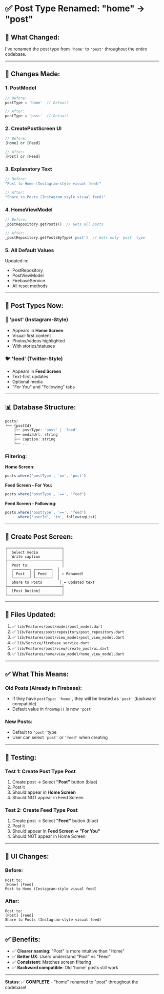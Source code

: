 # ✅ Post Type Renamed: "home" → "post"

## 🔄 What Changed:

I've renamed the post type from `'home'` to `'post'` throughout the entire codebase.

---

## 📝 Changes Made:

### **1. PostModel**
```dart
// Before:
postType = 'home'  // Default

// After:
postType = 'post'  // Default
```

### **2. CreatePostScreen UI**
```dart
// Before:
[Home] or [Feed]

// After:
[Post] or [Feed]
```

### **3. Explanatory Text**
```dart
// Before:
"Post to Home (Instagram-style visual feed)"

// After:
"Share to Posts (Instagram-style visual feed)"
```

### **4. HomeViewModel**
```dart
// Before:
_postRepository.getPosts()  // Gets all posts

// After:
_postRepository.getPostsByType('post')  // Gets only 'post' type
```

### **5. All Default Values**
Updated in:
- PostRepository
- PostViewModel
- FirebaseService
- All reset methods

---

## 🎯 **Post Types Now:**

### **📸 'post' (Instagram-Style)**
- Appears in **Home Screen**
- Visual-first content
- Photos/videos highlighted
- With stories/statuses

### **🐦 'feed' (Twitter-Style)**
- Appears in **Feed Screen**
- Text-first updates
- Optional media
- "For You" and "Following" tabs

---

## 📊 **Database Structure:**

```javascript
posts/
└── {postId}
    ├── postType: 'post' | 'feed'
    ├── mediaUrl: string
    ├── caption: string
    └── ...
```

### **Filtering:**

**Home Screen:**
```javascript
posts.where('postType', '==', 'post')
```

**Feed Screen - For You:**
```javascript
posts.where('postType', '==', 'feed')
```

**Feed Screen - Following:**
```javascript
posts.where('postType', '==', 'feed')
     .where('userId', 'in', followingList)
```

---

## 🎨 **Create Post Screen:**

```
┌─────────────────────────┐
│  Select media           │
│  Write caption          │
├─────────────────────────┤
│  Post to:               │
│  ┌───────┐ ┌───────┐  │
│  │ Post  │ │ Feed  │  │ ← Renamed!
│  └───────┘ └───────┘  │
│  Share to Posts        │ ← Updated text
├─────────────────────────┤
│  [Post Button]          │
└─────────────────────────┘
```

---

## 🔧 **Files Updated:**

1. ✅ `lib/Features/post/model/post_model.dart`
2. ✅ `lib/Features/post/repository/post_repository.dart`
3. ✅ `lib/Features/post/view_model/post_view_model.dart`
4. ✅ `lib/Service/firebase_service.dart`
5. ✅ `lib/Features/post/view/create_post/ui.dart`
6. ✅ `lib/Features/home/view_model/home_view_model.dart`

---

## ✅ **What This Means:**

### **Old Posts (Already in Firebase):**
- If they have `postType: 'home'`, they will be treated as `'post'` (backward compatible)
- Default value in `fromMap()` is now `'post'`

### **New Posts:**
- Default to `'post'` type
- User can select `'post'` or `'feed'` when creating

---

## 🧪 **Testing:**

### **Test 1: Create Post Type Post**
1. Create post → Select **"Post"** button (blue)
2. Post it
3. Should appear in **Home Screen**
4. Should NOT appear in Feed Screen

### **Test 2: Create Feed Type Post**
1. Create post → Select **"Feed"** button (blue)
2. Post it
3. Should appear in **Feed Screen → "For You"**
4. Should NOT appear in Home Screen

---

## 📱 **UI Changes:**

### **Before:**
```
Post to:
[Home] [Feed]
Post to Home (Instagram-style visual feed)
```

### **After:**
```
Post to:
[Post] [Feed]
Share to Posts (Instagram-style visual feed)
```

---

## ✅ **Benefits:**

- ✅ **Clearer naming**: "Post" is more intuitive than "Home"
- ✅ **Better UX**: Users understand "Post" vs "Feed"
- ✅ **Consistent**: Matches screen filtering
- ✅ **Backward compatible**: Old 'home' posts still work

---

**Status**: ✅ **COMPLETE** - "home" renamed to "post" throughout the codebase!
